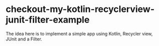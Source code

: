 # checkout-my-kotlin-recyclerview-junit-filter-example
The idea here is to implement a simple app using Kotlin, Recycler view, JUnit and a Filter.

